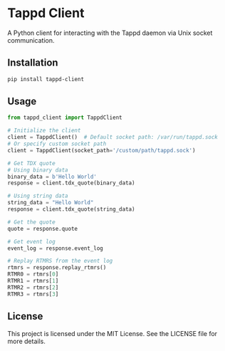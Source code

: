 # Tappd Client

A Python client for interacting with the Tappd daemon via Unix socket communication.

## Installation

```bash
pip install tappd-client
```

## Usage

```python
from tappd_client import TappdClient

# Initialize the client
client = TappdClient()  # Default socket path: /var/run/tappd.sock
# Or specify custom socket path
client = TappdClient(socket_path='/custom/path/tappd.sock')

# Get TDX quote
# Using binary data
binary_data = b'Hello World'
response = client.tdx_quote(binary_data)

# Using string data
string_data = "Hello World"
response = client.tdx_quote(string_data)

# Get the quote
quote = response.quote

# Get event log
event_log = response.event_log

# Replay RTMRS from the event log
rtmrs = response.replay_rtmrs()
RTMR0 = rtmrs[0]
RTMR1 = rtmrs[1]
RTMR2 = rtmrs[2]
RTMR3 = rtmrs[3]
```

## License

This project is licensed under the MIT License. See the LICENSE file for more details.
